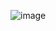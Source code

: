 ![image](https://user-images.githubusercontent.com/120262100/221953972-6d41cf2d-497a-4145-9426-14a5b6cb18fe.png)
